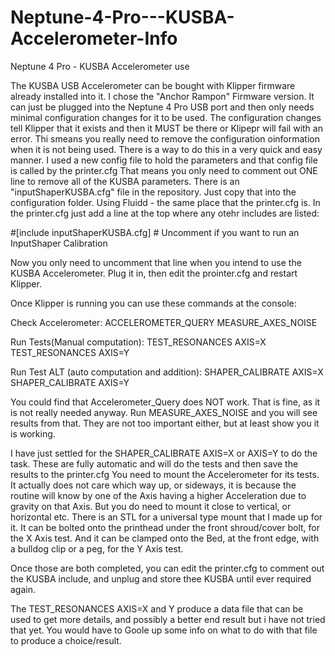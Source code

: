 # Neptune-4-Pro---KUSBA-Accelerometer-Info
Neptune 4 Pro - KUSBA Accelerometer use

The KUSBA USB Accelerometer can be bought with Klipper firmware already installed into it. I chose the "Anchor Rampon" Firmware version.
It can just be plugged into the Neptune 4 Pro USB port and then only needs minimal configuration changes for it to be used.
The configuration changes tell Klipper that it exists and then it MUST be there or Klipepr will fail with an error. Thi smeans you
really need to remove the configuration oinformation when it is not being used. There is a way to do this in a very quick and easy manner.
I used a new config file to hold the parameters and that config file is called by the printer.cfg   That means you only need to
comment out ONE line to remove all of the KUSBA parameters.
There is an "inputShaperKUSBA.cfg" file in the repository. Just copy that into the configuration folder. Using Fluidd - the same
place that the printer.cfg is.
In the printer.cfg just add a line at the top where any otehr includes are listed:

#[include inputShaperKUSBA.cfg]     # Uncomment if you want to run an InputShaper Calibration

Now you only need to uncomment that line when you intend to use the KUSBA Accelerometer.
Plug it in, then edit the prointer.cfg and restart Klipper.

Once Klipper is running you can use these commands at the console:

Check Accelerometer:
ACCELEROMETER_QUERY
MEASURE_AXES_NOISE

Run Tests(Manual computation):
TEST_RESONANCES AXIS=X
TEST_RESONANCES AXIS=Y

Run Test ALT (auto computation and addition):
SHAPER_CALIBRATE AXIS=X
SHAPER_CALIBRATE AXIS=Y


You could find that Accelerometer_Query does NOT work. That is fine, as it is not really needed anyway.
Run  MEASURE_AXES_NOISE   and you will see results from that. They are not too important either, but at least show you it is working.

I have just settled for the   SHAPER_CALIBRATE AXIS=X   or   AXIS=Y   to do the task.
These are fully automatic and will do the tests and then save the results to the printer.cfg
You need to mount the Accelerometer for its tests. It actually does not care which way up, or sideways, it is because the
routine will know by one of the Axis having a higher Acceleration due to gravity on that Axis. But you do need to mount it
close to vertical, or horizontal etc.
There is an STL for a universal type mount that I made up for it.  It can be bolted onto the printhead under the front shroud/cover
bolt, for the X Axis test.   And it can be clamped onto the Bed, at the front edge, with a bulldog clip or a peg, for the Y Axis test.

Once those are both completed, you can edit the printer.cfg to comment out the KUSBA include, and unplug and store thee KUSBA until 
ever required again.

The    TEST_RESONANCES AXIS=X  and  Y  produce a data file that can be used to get more details, and possibly a better end result
but i have not tried that yet.  You would have to Goole up some info on what to do with that file to produce a choice/result.


